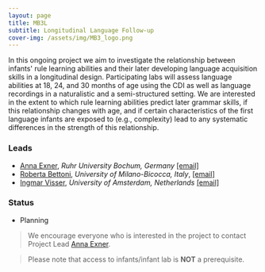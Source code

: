 ```yaml
---
layout: page
title: MB3L
subtitle: Longitudinal Language Follow-up
cover-img: /assets/img/MB3_logo.png
---
```


In this ongoing project we aim to investigate the relationship between infants' rule learning abilities and their later developing language acquisition skills in a longitudinal design. Participating labs will assess language abilities at 18, 24, and 30 months of age using the CDI as well as language recordings in a naturalistic and a semi-structured setting. We are interested in the extent to which rule learning abilities predict later grammar skills, if this relationship changes with age, and if certain characteristics of the first language infants are exposed to (e.g., complexity) lead to any systematic differences in the strength of this relationship.



### Leads
* [Anna Exner](https://dev.imp10.ruhr-uni-bochum.de/epsy/personen/exner.html.en), *Ruhr University Bochum, Germany* [[email]](mailto:anna.exner@posteo.de) 
* [Roberta Bettoni](https://en.unimib.it/roberta-bettoni), *University of Milano-Bicocca, Italy*, [[email]](mailto:roberta.bettoni@unimib.it)
* [Ingmar Visser](https://www.uva.nl/profiel/v/i/i.visser/i.visser.html?cb), *University of Amsterdam, Netherlands* [[email]](mailto:i.visser@uva.nl)

### Status
* Planning


> We encourage everyone who is interested in the project to contact Project Lead [Anna Exner](mailto:anna.exner@posteo.de).

> Please note that access to infants/infant lab is **NOT** a prerequisite.
